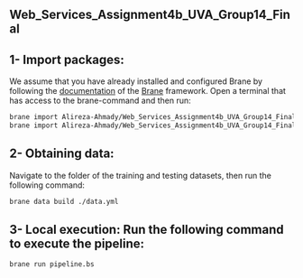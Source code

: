 ## Web_Services_Assignment4b_UVA_Group14_Final

## 1- Import packages:
We assume that you have already installed and configured Brane by following the [ documentation](https://wiki.enablingpersonalizedinterventions.nl/user-guide/welcome.html) of the [Brane](https://github.com/epi-project/brane) framework.
Open a terminal that has access to the brane-command and then run:
```bash 
brane import Alireza-Ahmady/Web_Services_Assignment4b_UVA_Group14_Final -c packages/compute/container.yml
brane import Alireza-Ahmady/Web_Services_Assignment4b_UVA_Group14_Final -c packages/visualization/container.yml
```
## 2- Obtaining data:
Navigate to the folder of the training and testing datasets, then run the following command:
```bash 
brane data build ./data.yml
```
## 3- Local execution: Run the following command to execute the pipeline:
```bash
brane run pipeline.bs
```
